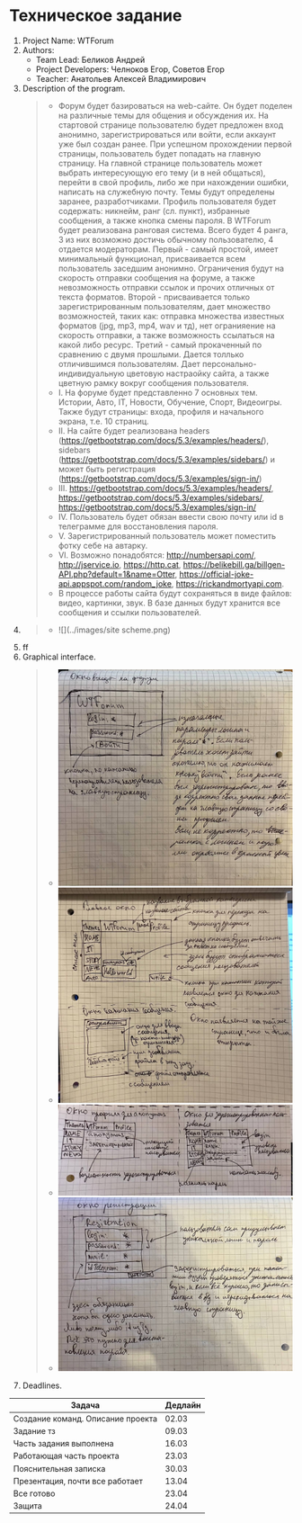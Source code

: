 # Техническое задание

1. Project Name: WTForum
2. Authors:
    - Team Lead: Беликов Андрей
    - Project Developers: Челноков Егор, Советов Егор
    - Teacher: Анатольев Алексей Владимирович
3. Description of the program.
      >- Форум будет базироваться на web-сайте. Он будет поделен на различные темы для общения и обсуждения их.
      На стартовой странице пользователю будет предложен вход анонимно, зарегистрироваться или войти, если аккаунт уже был создан ранее.
      При успешном прохождении первой страницы, пользователь будет попадать на главную страницу.
      На главной странице пользователь может выбрать интересующую его тему (и в ней общаться),
      перейти в свой профиль, либо же при нахождении ошибки, написать на служебную почту.
      Темы будут определены заранее, разработчиками.
      Профиль пользователя будет содержать: никнейм, ранг (сл. пункт), избранные сообщения, а также кнопка смены пароля.
      В WTForum будет реализована ранговая система. Всего будет 4 ранга, 3 из них возможно достичь обычному пользователю,
      4 отдается модераторам. Первый - самый простой, имеет минимальный функционал, присваивается всем пользователь заседшим анонимно.
      Ограничения будут на скорость отправки сообщения на форуме, а также невозможность отправки ссылок и прочих отличных от текста форматов.
      Второй - присваивается только зарегистрированным пользователям, дает множество возможностей, таких как:
      отправка множества известных форматов (jpg, mp3, mp4, wav и тд), нет огранияение на скорость отправки,
      а также возможность ссылаться на какой либо ресурс. Третий - самый прокаченный по сравнению с двумя прошлыми.
      Дается толлько отличившимся пользователям. Дает персонально-индивидуальную цветовую настраойку сайта,
      а также цветную рамку вокруг сообщения пользователя.
      >- I. На форуме будет представленно 7 основных тем. Истории, Авто, IT, Новости, Обучение, Спорт, Видеоигры. Также будут страницы:
      входа, профиля и начального экрана, т.е. 10 страниц.
      >- II. На сайте будет реализована headers (https://getbootstrap.com/docs/5.3/examples/headers/),
      sidebars (https://getbootstrap.com/docs/5.3/examples/sidebars/) и может быть регистрация (https://getbootstrap.com/docs/5.3/examples/sign-in/)
      >- III. https://getbootstrap.com/docs/5.3/examples/headers/, https://getbootstrap.com/docs/5.3/examples/sidebars/,
      https://getbootstrap.com/docs/5.3/examples/sign-in/
      >- IV. Пользователь будет обязан ввести свою почту или id в телеграмме для восстановления пароля.
      >- V. Зарегистрированный пользователь может поместить фотку себе на автарку.
      >- VI. Возможно понадобятся: http://numbersapi.com/, http://jservice.io, https://http.cat,
      https://belikebill.ga/billgen-API.php?default=1&name=Otter, https://official-joke-api.appspot.com/random_joke,
      https://rickandmortyapi.com.
      >- В процессе работы сайта будут сохраняться в виде файлов: видео, картинки, звук. 
      В базе данных будут хранится все сообщения и ссылки пользователей.
4. >- ![](../images/site scheme.png)
5. ff
6. Graphical interface.
      >- ![](../images/Login_window.jpg)
      >- ![](../images/Main_and_WriteMess_windows.jpg)
      >- ![](../images/Profile_window.jpg)
      >- ![](../images/Registration_window.jpg)
7. Deadlines.

| Задача                            | Дедлайн |
|-----------------------------------|---------|
| Создание команд. Описание проекта | 02.03   |
| Задание тз                        | 09.03   |
| Часть задания выполнена           | 16.03   |
| Работающая часть проекта          | 23.03   |
| Пояснительная записка             | 30.03   |
| Презентация, почти все работает   | 13.04   |
| Все готово                        | 23.04   |
| Защита                            | 24.04   |

